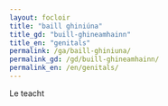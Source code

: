 ```yaml
---
layout: focloir
title: "baill ghiniúna"
title_gd: "buill-ghineamhainn"
title_en: "genitals"
permalink: /ga/baill-ghiniuna/
permalink_gd: /gd/buill-ghineamhainn/
permalink_en: /en/genitals/
---
```


Le teacht